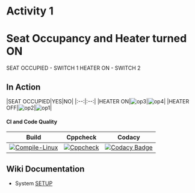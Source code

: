 # Activity 1
# Seat Occupancy and Heater turned ON
SEAT OCCUPIED - SWITCH 1
HEATER ON - SWITCH 2

## In Action

|SEAT OCCUPIED|YES|NO|
|:--:|:--:|
|HEATER ON|![op3](https://user-images.githubusercontent.com/80670539/115951982-4f5d5880-a501-11eb-9ccd-ebbf7f8019a9.jpg)|![op4](https://user-images.githubusercontent.com/80670539/115952023-7fa4f700-a501-11eb-98b6-79dbfd9549da.jpg)|
|HEATER OFF|![op2](https://user-images.githubusercontent.com/80670539/115952036-921f3080-a501-11eb-8cb5-8de090abd8c6.jpg)|![op1](https://user-images.githubusercontent.com/80670539/115952049-9d725c00-a501-11eb-8063-94a753d50894.jpg)|

#### CI and Code Quality

|Build|Cppcheck|Codacy|
|:--:|:--:|:--:|
|[![Compile-Linux](https://github.com/Bharathgopal/Emb-C/actions/workflows/Compile.yml/badge.svg)](https://github.com/Bharathgopal/Emb-C/actions/workflows/Compile.yml)|[![Cppcheck](https://github.com/Bharathgopal/Emb-C/actions/workflows/CodeQulaity.yml/badge.svg)](https://github.com/Bharathgopal/Emb-C/actions/workflows/CodeQulaity.yml)|[![Codacy Badge](https://app.codacy.com/project/badge/Grade/643b7ca2b2dc4daba1e700c216bb87d9)](https://www.codacy.com/gh/Bharathgopal/Emb-C/dashboard?utm_source=github.com&amp;utm_medium=referral&amp;utm_content=Bharathgopal/Emb-C&amp;utm_campaign=Badge_Grade)|

## Wiki Documentation
* System [SETUP](https://github.com/Bharathgopal/Emb-C/wiki)
